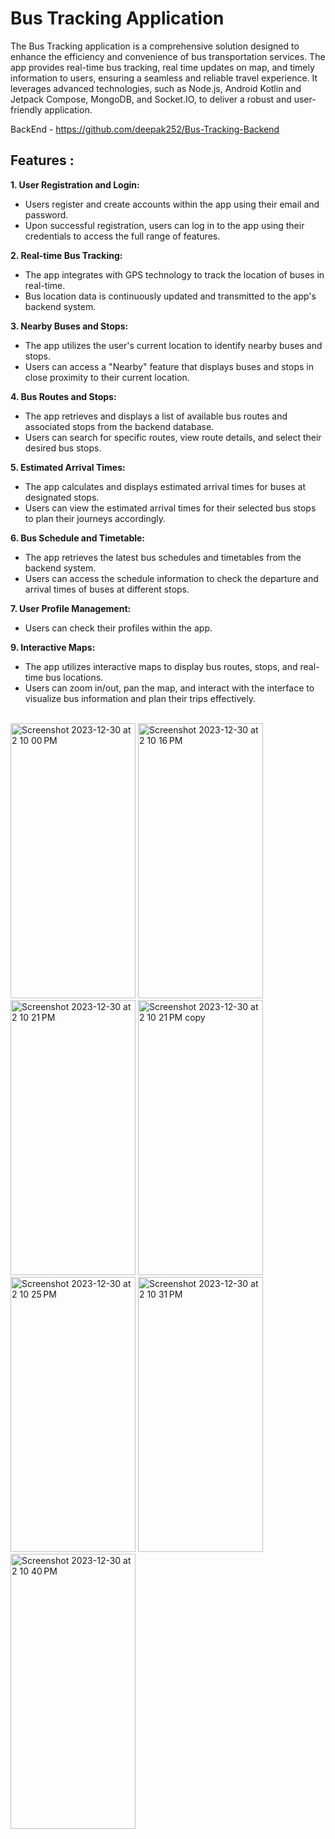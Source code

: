 # Bus Tracking Application

The Bus Tracking application is a comprehensive solution designed to enhance the efficiency and convenience of bus transportation services. The app provides real-time bus tracking, real time updates on map, and timely information to users, ensuring a seamless and reliable travel experience. It leverages advanced technologies, such as Node.js, Android Kotlin and Jetpack Compose, MongoDB, and Socket.IO, to deliver a robust and user-friendly application.

BackEnd - https://github.com/deepak252/Bus-Tracking-Backend

## Features : 
**1. User Registration and Login:**
- Users register and create accounts within the app using their email and password.
- Upon successful registration, users can log in to the app using their credentials to access the full range of features.
  
**2. Real-time Bus Tracking:**
- The app integrates with GPS technology to track the location of buses in real-time.
- Bus location data is continuously updated and transmitted to the app's backend system.
  
**3. Nearby Buses and Stops:**
- The app utilizes the user's current location to identify nearby buses and stops.
- Users can access a "Nearby" feature that displays buses and stops in close proximity to their current location.
  
**4. Bus Routes and Stops:**

- The app retrieves and displays a list of available bus routes and associated stops from the backend database.
- Users can search for specific routes, view route details, and select their desired bus stops.

**5. Estimated Arrival Times:**
- The app calculates and displays estimated arrival times for buses at designated stops.
- Users can view the estimated arrival times for their selected bus stops to plan their journeys accordingly.

**6. Bus Schedule and Timetable:**
- The app retrieves the latest bus schedules and timetables from the backend system.
- Users can access the schedule information to check the departure and arrival times of buses at different stops.
  
**7. User Profile Management:**
- Users can check their profiles within the app.
  
**9. Interactive Maps:**
- The app utilizes interactive maps to display bus routes, stops, and real-time bus locations.
- Users can zoom in/out, pan the map, and interact with the interface to visualize bus information and plan their trips effectively.

<br>

<img height="440" width="200" alt="Screenshot 2023-12-30 at 2 10 00 PM" src="https://github.com/deepak252/Bus-Tracking-App-Kotlin/assets/72331440/68c8ed30-bfe6-4388-9ccf-d17b3aed16b3">
<img height="440" width="200" alt="Screenshot 2023-12-30 at 2 10 16 PM" src="https://github.com/deepak252/Bus-Tracking-App-Kotlin/assets/72331440/00c18572-a8c1-4119-8019-529f62d819c2">
<img height="440" width="200" alt="Screenshot 2023-12-30 at 2 10 21 PM" src="https://github.com/deepak252/Bus-Tracking-App-Kotlin/assets/72331440/76552460-b28b-4de1-8551-f3d03a369634">
<img height="440" width="200" alt="Screenshot 2023-12-30 at 2 10 21 PM copy" src="https://github.com/deepak252/Bus-Tracking-App-Kotlin/assets/72331440/238a1020-00b5-4dd6-b564-42707f5050b3">
<img height="440" width="200" alt="Screenshot 2023-12-30 at 2 10 25 PM" src="https://github.com/deepak252/Bus-Tracking-App-Kotlin/assets/72331440/fc304d6f-ec4a-4b9a-9da1-5718907949d9">
<img height="440" width="200" alt="Screenshot 2023-12-30 at 2 10 31 PM" src="https://github.com/deepak252/Bus-Tracking-App-Kotlin/assets/72331440/48fd89ec-7867-4f3f-9cbc-6b667078cf14">
<img height="440" width="200" alt="Screenshot 2023-12-30 at 2 10 40 PM" src="https://github.com/deepak252/Bus-Tracking-App-Kotlin/assets/72331440/b93c0c96-113e-4fed-8231-e1db1c376adb">

